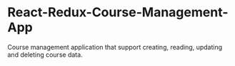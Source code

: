 # React-Redux-Course-Management-App
Course management application that support creating, reading, updating and deleting course data.
